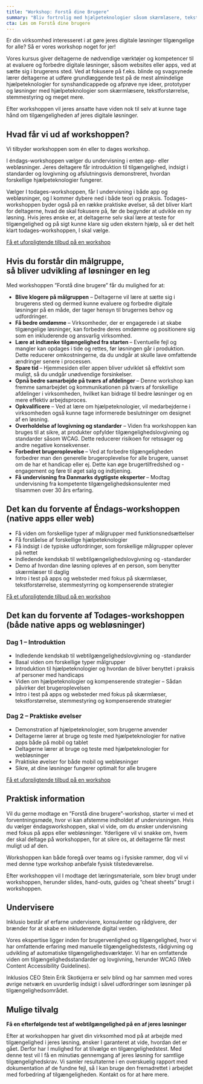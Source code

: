 ```yaml
---
title: "Workshop: Forstå dine Brugere"
summary: "Bliv fortrolig med hjælpeteknologier såsom skærmlæsere, tekstforstørrelse, stemmestyring og tastaturnavigation, så du selv kan udføre grundlæggende test af løsninger på de mest almindelige hjælpeteknologier for handicappede."
cta: Læs om Forstå dine brugere
---
```


<p>Er din virksomhed interesseret i at gøre jeres digitale løsninger tilgængelige for alle? Så er vores workshop noget for jer! </p>
<p>Vores kursus giver deltagerne de nødvendige værktøjer og kompetencer til at evaluere og forbedre digitale løsninger, såsom websites eller apps, ved at sætte sig i brugerens sted. Ved at fokusere på f.eks. blinde og svagsynede lærer deltagerne at udføre grundlæggende test på de mest almindelige hjælpeteknologier for synshandicappede og afprøve nye ideer, prototyper og løsninger med hjælpeteknologier som skærmlæsere, tekstforstørrelse, stemmestyring og meget mere.</p>
<p>Efter workshoppen vil jeres ansatte have viden nok til selv at kunne tage hånd om tilgængeligheden af jeres digitale løsninger.</p>

## Hvad får vi ud af workshoppen? 

<p>Vi tilbyder workshoppen som én eller to dages workshop.</p> 
<p>I éndags-workshoppen vælger du undervisning i enten app- eller webløsninger. Jeres deltagere får introduktion til tilgængelighed, indsigt i standarder og lovgivning og afslutningsvis demonstreret, hvordan forskellige hjælpeteknologier fungerer.</p>
<p>
Vælger I todages-workshoppen, får I undervisning i både app og webløsninger, og I kommer dybere ned i både teori og praksis. Todages-workshoppen byder også på en række praktiske øvelser, så det bliver klart for deltagerne, hvad de skal fokusere på, før de begynder at udvikle en ny løsning. Hvis jeres ønske er, at deltagerne selv skal lære at teste for tilgængelighed og på sigt kunne klare sig uden ekstern hjælp, så er det helt klart todages-workshoppen, I skal vælge.</p>

<a href="#CTA" class="btn btn-primary">Få et uforpligtende tilbud på en workshop</a>

## Hvis du forstår din målgruppe, <br> så bliver udvikling af løsninger en leg 
<p>Med workshoppen ”Forstå dine brugere” får du mulighed for at:</p>

* <b>Blive klogere på målgruppen</b> – Deltagerne vil lære at sætte sig i brugerens sted og dermed kunne evaluere og forbedre digitale løsninger på en måde, der tager hensyn til brugernes behov og udfordringer.
* <b>Få bedre omdømme</b> – Virksomheder, der er engagerede i at skabe tilgængelige løsninger, kan forbedre deres omdømme og positionere sig som en inkluderende og ansvarlig virksomhed.
* <b>Lære at indtænke tilgængelighed fra starten </b> – Eventuelle fejl og mangler kan opdages i tide og rettes, før løsningen går i produktion. Dette reducerer omkostningerne, da du undgår at skulle lave omfattende ændringer senere i processen.
* <b>Spare tid </b> – Hjemmesiden eller appen bliver udviklet så effektivt som muligt, så du undgår unødvendige forsinkelser.
* <b>Opnå bedre samarbejde på tværs af afdelinger </b> – Denne workshop kan fremme samarbejdet og kommunikationen på tværs af forskellige afdelinger i virksomheden, hvilket kan bidrage til bedre løsninger og en mere effektiv arbejdsproces.
* <b>Opkvalificere</b> – Ved at lære om hjælpeteknologier, vil medarbejderne i virksomheden også kunne tage informerede beslutninger om designet af en løsning.
* <b>Overholdelse af lovgivning og standarder</b> – Viden fra workshoppen kan bruges til at sikre, at produkter opfylder tilgængelighedslovgivning og standarder såsom WCAG. Dette reducerer risikoen for retssager og andre negative konsekvenser.
* <b>Forbedret brugeroplevelse </b> – Ved at forbedre tilgængeligheden forbedrer man den generelle brugeroplevelse for alle brugere, uanset om de har et handicap eller ej. Dette kan øge brugertilfredshed og -engagement og føre til øget salg og indtjening.
* <b>Få undervisning fra Danmarks dygtigste eksperter </b> – Modtag undervisning fra kompetente tilgængelighedskonsulenter med tilsammen over 30 års erfaring.

## Det kan du forvente af Éndags-workshoppen <br> (native apps eller web) 
* Få viden om forskellige typer af målgrupper med funktionsnedsættelser
* Få forståelse af forskellige hjælpeteknologier
* Få indsigt i de typiske udfordringer, som forskellige målgrupper oplever på nettet
* Indledende kendskab til webtilgængelighedslovgivning og -standarder
* Demo af hvordan dine løsning opleves af en person, som benytter skærmlæser til daglig
* Intro i test på apps og websteder med fokus på skærmlæser, tekstforstørrelse, stemmestyrring og kompenserende strategier

<a href="#CTA" class="btn btn-primary">Få et uforpligtende tilbud på en workshop</a>

## Det kan du forvente af Todages-workshoppen <br>(både native apps og webløsninger)
### Dag 1 – Introduktion
* Indledende kendskab til webtilgængelighedslovgivning og -standarder
* Basal viden om forskellige typer målgrupper 
* Introduktion til hjælpeteknologier og hvordan de bliver benyttet i praksis af personer med handicaps
* Viden om hjælpeteknologier og kompenserende strategier – Sådan påvirker det brugeroplevelsen
* Intro i test på apps og websteder med fokus på skærmlæser, tekstforstørrelse, stemmestyring og kompenserende strategier

### Dag 2 – Praktiske øvelser
* Demonstration af hjælpeteknologier, som brugerne anvender
* Deltagerne lærer at bruge og teste med hjælpeteknologier for native apps både på mobil og tablet
* Deltagerne lærer at bruge og teste med hjælpeteknologier for webløsninger
* Praktiske øvelser for både mobil og webløsninger
* Sikre, at dine løsninger fungerer optimalt for alle brugere

<a href="#CTA" class="btn btn-primary">Få et uforpligtende tilbud på en workshop</a>

## Praktisk information
<p>Vil du gerne modtage en ”Forstå dine brugere”-workshop, starter vi med et forventningsmøde, hvor vi kan afstemme indholdet af undervisningen. Hvis du vælger éndagsworkshoppen, skal vi vide, om du ønsker undervisning med fokus på apps eller webløsninger. Yderligere vil vi snakke om, hvem der skal deltage på workshoppen, for at sikre os, at deltagerne får mest muligt ud af den.</p>
<p>Workshoppen kan både foregå over teams og i fysiske rammer, dog vil vi med denne type workshop anbefale fysisk tilstedeværelse.</p>
<p>Efter workshoppen vil I modtage det læringsmateriale, som blev brugt under workshoppen, herunder slides, hand-outs, guides og ”cheat sheets” brugt i workshoppen.</p>

## Undervisere
<p>Inklusio består af erfarne undervisere, konsulenter og rådgivere, der brænder for at skabe en inkluderende digital verden.</p> 

<p>Vores ekspertise ligger inden for brugervenlighed og tilgængelighed, hvor vi har omfattende erfaring med manuelle tilgængelighedstests, rådgivning og udvikling af automatiske tilgængelighedsværktøjer. Vi har en omfattende viden om tilgængelighedsstandarder og lovgivning, herunder WCAG (Web Content Accessibility Guidelines). </p> 

<p>Inklusios CEO Stein Erik Skotkjerra er selv blind og har sammen med vores øvrige netværk en uvurderlig indsigt i såvel udfordringer som løsninger på tilgængelighedsområdet.</p>

## Mulige tilvalg 
<p><b>Få en efterfølgende test af webtilgængelighed på en af jeres løsninger</b></p>
<p>Efter at workshoppen har givet din virksomhed mod på at arbejde med tilgængelighed i jeres løsning, ønsker I garanteret at vide, hvordan det er gået. Derfor har I mulighed for at tilvælge en tilgængelighedstest. Med denne test vil I få en minutiøs gennemgang af jeres løsning for samtlige tilgængelighedskrav. Vi samler resultaterne i en overskuelig rapport med dokumentation af de fundne fejl, så I kan bruge den fremadrettet i arbejdet med forbedring af tilgængeligheden. Kontakt os for at høre mere.</p>
